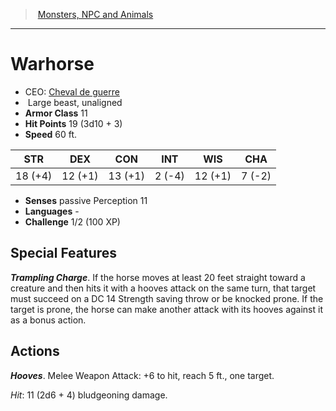 ﻿---
!MonsterItem
Family: MonsterVO
Type: beast
Size: Large
Alignment: unaligned
ArmorClass: 11
HitPoints: 19 (3d10 + 3)
Speed: 60 ft.
Strength: 18 (+4)
Dexterity: 12 (+1)
Constitution: 13 (+1)
Intelligence: ' 2 (-4)'
Wisdom: 12 (+1)
Charisma: ' 7 (-2)'
Senses: passive Perception 11
Languages: '-'
Challenge: 1/2 (100 XP)
Id: monsters_vo.md#warhorse
ParentLink: monsters_vo.md#monsters-npc-and-animals
Name: Warhorse
ParentName: Monsters, NPC and Animals
NameLevel: 1
AltName: '[Cheval de guerre](hd_monsters_cheval_de_guerre.md)'
Attributes:
  Name: Warhorse
  Markdown: >+
    # <!--Name-->Warhorse<!--/Name-->


    - CEO: <!--AltName-->[Cheval de guerre](hd_monsters_cheval_de_guerre.md)<!--/AltName-->

    -  <!--Size-->Large<!--/Size--> <!--Type-->beast<!--/Type-->, <!--Alignment-->unaligned<!--/Alignment-->

    - **Armor Class** <!--ArmorClass-->11<!--/ArmorClass-->

    - **Hit Points** <!--HitPoints-->19 (3d10 + 3)<!--/HitPoints-->

    - **Speed** <!--Speed-->60 ft.<!--/Speed-->


    |STR|DEX|CON|INT|WIS|CHA|

    |---|---|---|---|---|---|

    |<!--Strength-->18 (+4)<!--/Strength-->|<!--Dexterity-->12 (+1)<!--/Dexterity-->|<!--Constitution-->13 (+1)<!--/Constitution-->|<!--Intelligence--> 2 (-4)<!--/Intelligence-->|<!--Wisdom-->12 (+1)<!--/Wisdom-->|<!--Charisma--> 7 (-2)<!--/Charisma-->|


    - **Senses** <!--Senses-->passive Perception 11<!--/Senses-->

    - **Languages** <!--Languages-->-<!--/Languages-->

    - **Challenge** <!--Challenge-->1/2 (100 XP)<!--/Challenge-->


    ## Special Features


    **_Trampling Charge_**. If the horse moves at least 20 feet straight toward a creature and then hits it with a hooves attack on the same turn, that target must succeed on a DC 14 Strength saving throw or be knocked prone. If the target is prone, the horse can make another attack with its hooves against it as a bonus action.


    ## Actions


    **_Hooves_**. Melee Weapon Attack: +6 to hit, reach 5 ft., one target.


    _Hit_: 11 (2d6 + 4) bludgeoning damage.

  AltName: '[Cheval de guerre](hd_monsters_cheval_de_guerre.md)'
  Size: Large
  Type: beast
  Alignment: unaligned
  ArmorClass: 11
  HitPoints: 19 (3d10 + 3)
  Speed: 60 ft.
  Strength: 18 (+4)
  Dexterity: 12 (+1)
  Constitution: 13 (+1)
  Intelligence: ' 2 (-4)'
  Wisdom: 12 (+1)
  Charisma: ' 7 (-2)'
  Senses: passive Perception 11
  Languages: '-'
  Challenge: 1/2 (100 XP)
AttributesDictionary: >+
  Name: Warhorse

  Markdown: >+

    # <!--Name-->Warhorse<!--/Name-->





    - CEO: <!--AltName-->[Cheval de guerre](hd_monsters_cheval_de_guerre.md)<!--/AltName-->



    -  <!--Size-->Large<!--/Size--> <!--Type-->beast<!--/Type-->, <!--Alignment-->unaligned<!--/Alignment-->



    - **Armor Class** <!--ArmorClass-->11<!--/ArmorClass-->



    - **Hit Points** <!--HitPoints-->19 (3d10 + 3)<!--/HitPoints-->



    - **Speed** <!--Speed-->60 ft.<!--/Speed-->





    |STR|DEX|CON|INT|WIS|CHA|



    |---|---|---|---|---|---|



    |<!--Strength-->18 (+4)<!--/Strength-->|<!--Dexterity-->12 (+1)<!--/Dexterity-->|<!--Constitution-->13 (+1)<!--/Constitution-->|<!--Intelligence--> 2 (-4)<!--/Intelligence-->|<!--Wisdom-->12 (+1)<!--/Wisdom-->|<!--Charisma--> 7 (-2)<!--/Charisma-->|





    - **Senses** <!--Senses-->passive Perception 11<!--/Senses-->



    - **Languages** <!--Languages-->-<!--/Languages-->



    - **Challenge** <!--Challenge-->1/2 (100 XP)<!--/Challenge-->





    ## Special Features





    **_Trampling Charge_**. If the horse moves at least 20 feet straight toward a creature and then hits it with a hooves attack on the same turn, that target must succeed on a DC 14 Strength saving throw or be knocked prone. If the target is prone, the horse can make another attack with its hooves against it as a bonus action.





    ## Actions





    **_Hooves_**. Melee Weapon Attack: +6 to hit, reach 5 ft., one target.





    _Hit_: 11 (2d6 + 4) bludgeoning damage.



  AltName: '[Cheval de guerre](hd_monsters_cheval_de_guerre.md)'

  Size: Large

  Type: beast

  Alignment: unaligned

  ArmorClass: 11

  HitPoints: 19 (3d10 + 3)

  Speed: 60 ft.

  Strength: 18 (+4)

  Dexterity: 12 (+1)

  Constitution: 13 (+1)

  Intelligence: ' 2 (-4)'

  Wisdom: 12 (+1)

  Charisma: ' 7 (-2)'

  Senses: passive Perception 11

  Languages: '-'

  Challenge: 1/2 (100 XP)

---
> [Monsters, NPC and Animals](srd_monsters.md)

---

# Warhorse

- CEO: [Cheval de guerre](hd_monsters_cheval_de_guerre.md)
-  Large beast, unaligned
- **Armor Class** 11
- **Hit Points** 19 (3d10 + 3)
- **Speed** 60 ft.

|STR|DEX|CON|INT|WIS|CHA|
|---|---|---|---|---|---|
|18 (+4)|12 (+1)|13 (+1)| 2 (-4)|12 (+1)| 7 (-2)|

- **Senses** passive Perception 11
- **Languages** -
- **Challenge** 1/2 (100 XP)

## Special Features

**_Trampling Charge_**. If the horse moves at least 20 feet straight toward a creature and then hits it with a hooves attack on the same turn, that target must succeed on a DC 14 Strength saving throw or be knocked prone. If the target is prone, the horse can make another attack with its hooves against it as a bonus action.

## Actions

**_Hooves_**. Melee Weapon Attack: +6 to hit, reach 5 ft., one target.

_Hit_: 11 (2d6 + 4) bludgeoning damage.


